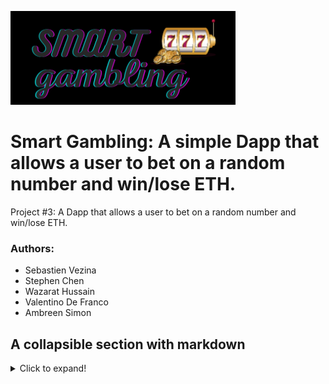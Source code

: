 ![Logo](images/LogoTrimmed.png)  

# Smart Gambling: A simple Dapp that allows a user to bet on a random number and win/lose ETH. 

Project #3: A Dapp that allows a user to bet on a random number and win/lose ETH.

### Authors:  
- Sebastien Vezina
- Stephen Chen
- Wazarat Hussain
- Valentino De Franco
- Ambreen Simon

## A collapsible section with markdown
<details>
  <summary>Click to expand!</summary>
  
  ## Heading
  1. A numbered
  2. list
     * With some
     * Sub bullets
</details>

